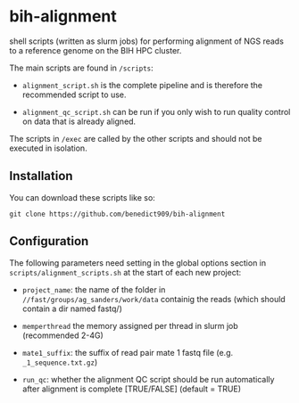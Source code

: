 # bih-alignment

shell scripts (written as slurm jobs) for performing alignment of NGS reads to a reference genome on the BIH HPC cluster. 

The main scripts are found in `/scripts`:

* `alignment_script.sh` is the complete pipeline and is therefore the recommended script to use.

* `alignment_qc_script.sh` can be run if you only wish to run quality control on data that is already aligned.

The scripts in `/exec` are called by the other scripts and should not be executed in isolation.  

## Installation

You can download these scripts like so:

```
git clone https://github.com/benedict909/bih-alignment
```

## Configuration

The following parameters need setting in the global options section in `scripts/alignment_scripts.sh` at the start of each new project:

* `project_name`: the name of the folder in `//fast/groups/ag_sanders/work/data` containig the reads (which should contain a dir named fastq/)

* `memperthread` the memory assigned per thread in slurm job (recommended 2-4G)

* `mate1_suffix`: the suffix of read pair mate 1 fastq file (e.g. `_1_sequence.txt.gz`)

* `run_qc`: whether the alignment QC script should be run automatically after alignment is complete [TRUE/FALSE] (default = TRUE)
